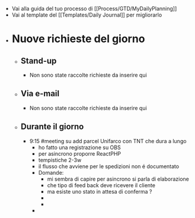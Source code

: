 - Vai alla guida del tuo processo di [[Process/GTD/MyDailyPlanning]]
- Vai al template del [[Templates/Daily Journal]] per migliorarlo
- # Nuove richieste del giorno
	- ## Stand-up
		- Non sono state raccolte richieste da inserire qui
	- ## Via e-mail
		- Non sono state raccolte richieste da inserire qui
	- ## Durante il giorno
		- 9:15 #meeting su add parcel Unifarco con TNT che dura a lungo
			- ho fatto una registrazione su OBS
			- per asincrono proporre ReactPHP
			- tempistiche 2-3w
			- il flusso che avviene per le spedizioni  non é documentato
			- Domande:
				- mi sembra di capire per asincrono si parla di elaborazione
				- che tipo di feed back deve ricevere il cliente
				- ma esiste uno stato in attesa di conferma ?
				-
				-
			-